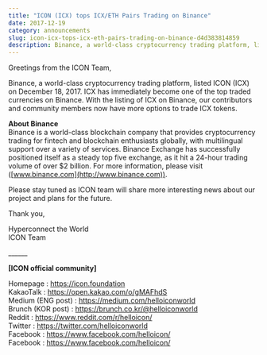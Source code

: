 ```yaml
---
title: "ICON (ICX) tops ICX/ETH Pairs Trading on Binance"
date: 2017-12-19
category: announcements
slug: icon-icx-tops-icx-eth-pairs-trading-on-binance-d4d383814859
description: Binance, a world-class cryptocurrency trading platform, listed ICON (ICX) on December 18, 2017.
---
```


Greetings from the ICON Team,

Binance, a world-class cryptocurrency trading platform, listed ICON (ICX) on December 18, 2017. ICX has immediately become one of the top traded currencies on Binance. With the listing of ICX on Binance, our contributors and community members now have more options to trade ICX tokens.

**About Binance**  
Binance is a world-class blockchain company that provides cryptocurrency trading for fintech and blockchain enthusiasts globally, with multilingual support over a variety of services. Binance Exchange has successfully positioned itself as a steady top five exchange, as it hit a 24-hour trading volume of over $2 billion. For more information, please visit ([www.binance.com](http://www.binance.com)).

Please stay tuned as ICON team will share more interesting news about our project and plans for the future.

Thank you,

Hyperconnect the World  
ICON Team

\_\_\_\_\_\_

**[ICON official community]**

Homepage : <https://icon.foundation>  
KakaoTalk : <https://open.kakao.com/o/gMAFhdS>  
Medium (ENG post) : <https://medium.com/helloiconworld>  
Brunch (KOR post) : <https://brunch.co.kr/@helloiconworld>  
Reddit : <https://www.reddit.com/r/helloicon/>  
Twitter : <https://twitter.com/helloiconworld>  
Facebook : <https://www.facebook.com/helloicon/>  
Facebook : <https://www.facebook.com/helloicon/>

